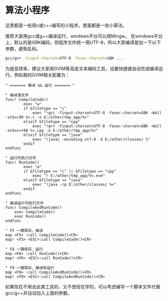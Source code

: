 算法小程序
========

这里都是一些用c或c++编写的小程序，里面都是一些小算法。

推荐大家用gcc或g++编译运行，windows平台可以用Mingw。
在windows平台上，默认的是GBK编码，但程序文件统一用UTF-8，所以大家编译是加一下以下参数，避免乱码。
```sh
gcc/g++ -finput-charset=UTF-8 -fexec-charset=GBK ...
```
为提高效率，建议大家用GVIM等高级文本编码工具，设置快捷键自动完成编译运行。例如我的GVIM相关配置为：
```
" ======= 编译 && 运行 ======= "

" 编译源文件
func! CompileCode()
        exec "w"
        if &filetype == "c"
            exec "!gcc -finput-charset=UTF-8 -fexec-charset=GBK -Wall -std=c99 %<.c -o E:/other/tmp_app/%<"
        elseif &filetype == "cpp"
            exec "!g++ -finput-charset=UTF-8 -fexec-charset=GBK -Wall -std=c++98 %<.cpp -o E:/other/tmp_app/%<"
        elseif &filetype == "java"
            exec "!javac -encoding utf-8 -d E:/other/classes/ %"
        endif
endfunc

" 运行可执行文件
func! RunCode()
        exec "w"
        if &filetype == "c" || &filetype == "cpp"
            exec "! E:/other/tmp_app/%<.exe"
        elseif &filetype == "java"
            exec "!java -cp E:/other/classes/ %<"
        endif
endfunc

" 编译运行可执行文件
func! CompileAndRunCode()
	exec CompileCode()
	exec RunCode()
endfunc

" F5 一键保存、编译
map <F5> :call CompileCode()<CR>
map! <F5> <ESC>:call CompileCode()<CR>

" F6 一键保存、运行
map <F6> :call RunCode()<CR>
map! <F6> <ESC>:call RunCode()<CR>

" F9 一键保存、编译和运行
map <F9> :call CompileAndRunCode()<CR>
map! <F9> <ESC>:call CompileAndRunCode()<CR>
```
如果现在不用会此类工具的，又不想现在学的，可以考虑编写一个脚本文件代替gcc/g++并自动加入上面的参数。
